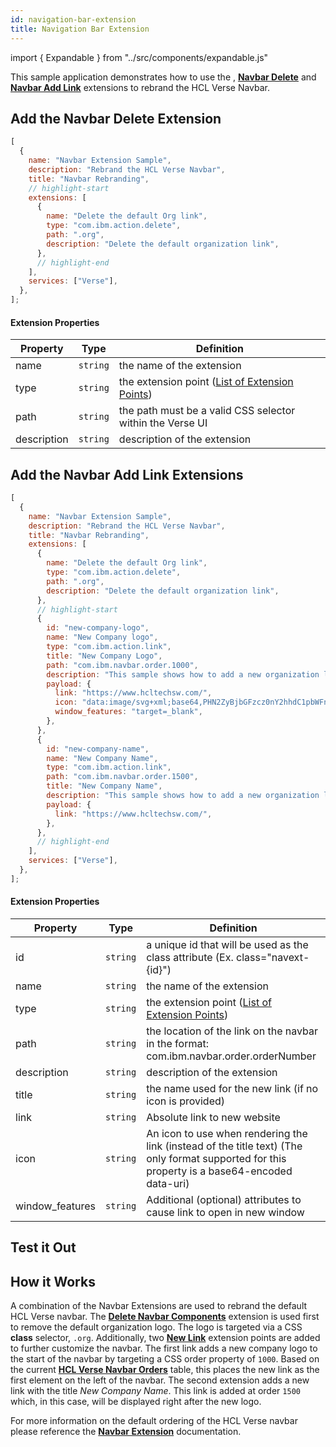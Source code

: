 ```yaml
---
id: navigation-bar-extension
title: Navigation Bar Extension
---
```


import { Expandable } from "../src/components/expandable.js"

This sample application demonstrates how to use the , **[Navbar Delete](../extension-points#custom-widget)** and **[Navbar Add Link](../extension-points#custom-widget)** extensions to rebrand the HCL Verse Navbar.

## Add the Navbar Delete Extension

```js
[
  {
    name: "Navbar Extension Sample",
    description: "Rebrand the HCL Verse Navbar",
    title: "Navbar Rebranding",
    // highlight-start
    extensions: [
      {
        name: "Delete the default Org link",
        type: "com.ibm.action.delete",
        path: ".org",
        description: "Delete the default organization link",
      },
      // highlight-end
    ],
    services: ["Verse"],
  },
];
```

#### Extension Properties

| Property    |   Type   | Definition                                                            |
| ----------- | :------: | --------------------------------------------------------------------- |
| name        | `string` | the name of the extension                                             |
| type        | `string` | the extension point ([List of Extension Points](../extension-points)) |
| path        | `string` | the path must be a valid CSS selector within the Verse UI             |
| description | `string` | description of the extension                                          |

## Add the Navbar Add Link Extensions

```js
[
  {
    name: "Navbar Extension Sample",
    description: "Rebrand the HCL Verse Navbar",
    title: "Navbar Rebranding",
    extensions: [
      {
        name: "Delete the default Org link",
        type: "com.ibm.action.delete",
        path: ".org",
        description: "Delete the default organization link",
      },
      // highlight-start
      {
        id: "new-company-logo",
        name: "New Company logo",
        type: "com.ibm.action.link",
        title: "New Company Logo",
        path: "com.ibm.navbar.order.1000",
        description: "This sample shows how to add a new organization logo",
        payload: {
          link: "https://www.hcltechsw.com/",
          icon: "data:image/svg+xml;base64,PHN2ZyBjbGFzcz0nY2hhdC1pbWFnZScgeG1sbnM9J2h0dHA6Ly93d3cudzMub3JnLzIwMDAvc3ZnJyBmaWxsPSd3aGl0ZScgdmlld0JveD0nMCAwIDIwIDIwJz48cGF0aCBjbGFzcz0nY2hhdC1pbWFnZS1vdXRsaW5lJyBkPSdNMTAgMEM1LjYgMCAyIDMuNiAyIDhjMCA0LjEgMy4xIDcuNCA3IDcuOVYyMGw2LjgtNi41QzE3LjEgMTIuMSAxOCAxMC4xIDE4IDhjMC00LjQtMy42LTgtOC04em01IDEyLjlsLTUgNC43VjE1Yy0zLjkgMC03LTMuMS03LTdzMy4xLTcgNy03IDcgMy4xIDcgN2MwIDEuOS0uOCAzLjYtMiA0Ljl6Jy8+PC9zdmc+",
          window_features: "target=_blank",
        },
      },
      {
        id: "new-company-name",
        name: "New Company Name",
        type: "com.ibm.action.link",
        path: "com.ibm.navbar.order.1500",
        title: "New Company Name",
        description: "This sample shows how to add a new organization link",
        payload: {
          link: "https://www.hcltechsw.com/",
        },
      },
      // highlight-end
    ],
    services: ["Verse"],
  },
];
```

#### Extension Properties

| Property        |   Type   | Definition                                                                                                                                    |
| --------------- | :------: | --------------------------------------------------------------------------------------------------------------------------------------------- |
| id              | `string` | a unique id that will be used as the class attribute (Ex. class="navext-{id}")                                                                |
| name            | `string` | the name of the extension                                                                                                                     |
| type            | `string` | the extension point ([List of Extension Points](../extension-points))                                                                         |
| path            | `string` | the location of the link on the navbar in the format: com.ibm.navbar.order.orderNumber                                                        |
| description     | `string` | description of the extension                                                                                                                  |
| title           | `string` | the name used for the new link (if no icon is provided)                                                                                       |
| link            | `string` | Absolute link to new website                                                                                                                  |
| icon            | `string` | An icon to use when rendering the link (instead of the title text) (The only format supported for this property is a base64-encoded data-uri) |
| window_features | `string` | Additional (optional) attributes to cause link to open in new window                                                                          |

## Test it Out

<Expandable path="samples/navbar-branding.gif" />

## How it Works

A combination of the Navbar Extensions are used to rebrand the default HCL Verse navbar. The **[Delete Navbar Components](../extension-points#delete-navbar-components)** extension is used first to remove the default organization logo. The logo is targeted via a CSS **class** selector, `.org`. Additionally, two **[New Link](../extension-points#add-new-links)** extension points are added to further customize the navbar. The first link adds a new company logo to the start of the navbar by targeting a CSS order property of `1000`. Based on the current **[HCL Verse Navbar Orders](../extension-points#hcl-verse-navbar-orders)** table, this places the new link as the first element on the left of the navbar. The second extension adds a new link with the title _New Company Name_. This link is added at order `1500` which, in this case, will be displayed right after the new logo.

For more information on the default ordering of the HCL Verse navbar please reference the **[Navbar Extension](../extension-points#navbar-extension-points)** documentation.

